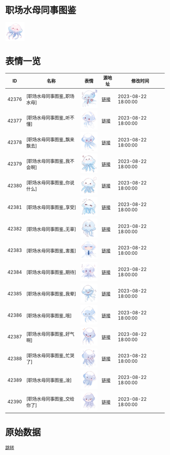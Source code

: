 # 职场水母同事图鉴

<img src="./cover.png" height="60" alt="cover" />

# 表情一览

|ID|名称|表情|源地址|修改时间|
|----|----|----|----|----|
|42376|[职场水母同事图鉴_职场水母]|<img src="./pic/042376_%5B职场水母同事图鉴_职场水母%5D.png" height="60" alt="职场水母"/>|[链接](https://i0.hdslb.com/bfs/garb/bf4b9b1cab34fb178bbd2edfdae1dd2285bae9b1.png)|2023-08-22 18:00:00|
|42377|[职场水母同事图鉴_听不懂]|<img src="./pic/042377_%5B职场水母同事图鉴_听不懂%5D.png" height="60" alt="听不懂"/>|[链接](https://i0.hdslb.com/bfs/garb/a4e481824c69ae7ff91dae88598523b63394a95a.png)|2023-08-22 18:00:00|
|42378|[职场水母同事图鉴_飘来飘去]|<img src="./pic/042378_%5B职场水母同事图鉴_飘来飘去%5D.png" height="60" alt="飘来飘去"/>|[链接](https://i0.hdslb.com/bfs/garb/bc86ade21ea88a515367f729d67eb2281b73c257.png)|2023-08-22 18:00:00|
|42379|[职场水母同事图鉴_我不会啊]|<img src="./pic/042379_%5B职场水母同事图鉴_我不会啊%5D.png" height="60" alt="我不会啊"/>|[链接](https://i0.hdslb.com/bfs/garb/0426ab31ee47ca0f7695ee3a2e17623b8b0e20e4.png)|2023-08-22 18:00:00|
|42380|[职场水母同事图鉴_你说什么]|<img src="./pic/042380_%5B职场水母同事图鉴_你说什么%5D.png" height="60" alt="你说什么"/>|[链接](https://i0.hdslb.com/bfs/garb/c709f5e59ae202f47b547b807e2a1813076631d2.png)|2023-08-22 18:00:00|
|42381|[职场水母同事图鉴_享受]|<img src="./pic/042381_%5B职场水母同事图鉴_享受%5D.png" height="60" alt="享受"/>|[链接](https://i0.hdslb.com/bfs/garb/26dd4acbd8ed88469f1d1a1a0db7da63f8aca064.png)|2023-08-22 18:00:00|
|42382|[职场水母同事图鉴_无辜]|<img src="./pic/042382_%5B职场水母同事图鉴_无辜%5D.png" height="60" alt="无辜"/>|[链接](https://i0.hdslb.com/bfs/garb/0cb4903d6edeb25059b98b1cbce06021aad5211a.png)|2023-08-22 18:00:00|
|42383|[职场水母同事图鉴_害羞]|<img src="./pic/042383_%5B职场水母同事图鉴_害羞%5D.png" height="60" alt="害羞"/>|[链接](https://i0.hdslb.com/bfs/garb/1061ba986f9b72fe8b10eac5454e1988b25f67f4.png)|2023-08-22 18:00:00|
|42384|[职场水母同事图鉴_期待]|<img src="./pic/042384_%5B职场水母同事图鉴_期待%5D.png" height="60" alt="期待"/>|[链接](https://i0.hdslb.com/bfs/garb/18f115a7085758cd797e9d5b74240f055f229675.png)|2023-08-22 18:00:00|
|42385|[职场水母同事图鉴_我晕]|<img src="./pic/042385_%5B职场水母同事图鉴_我晕%5D.png" height="60" alt="我晕"/>|[链接](https://i0.hdslb.com/bfs/garb/c6afe19776531fbd8be6cf378840097963f1df4b.png)|2023-08-22 18:00:00|
|42386|[职场水母同事图鉴_哦]|<img src="./pic/042386_%5B职场水母同事图鉴_哦%5D.png" height="60" alt="哦"/>|[链接](https://i0.hdslb.com/bfs/garb/f5cb9f809f7082ace0508483c7f5f8f3f36d5fdc.png)|2023-08-22 18:00:00|
|42387|[职场水母同事图鉴_好气啊]|<img src="./pic/042387_%5B职场水母同事图鉴_好气啊%5D.png" height="60" alt="好气啊"/>|[链接](https://i0.hdslb.com/bfs/garb/afd713e5e0cb0139a8822427dd660f6ec472dbeb.png)|2023-08-22 18:00:00|
|42388|[职场水母同事图鉴_忙哭了]|<img src="./pic/042388_%5B职场水母同事图鉴_忙哭了%5D.png" height="60" alt="忙哭了"/>|[链接](https://i0.hdslb.com/bfs/garb/7733c84274158e0f88e745ce51522ac6785083c2.png)|2023-08-22 18:00:00|
|42389|[职场水母同事图鉴_淦]|<img src="./pic/042389_%5B职场水母同事图鉴_淦%5D.png" height="60" alt="淦"/>|[链接](https://i0.hdslb.com/bfs/garb/f2521300591fe8aa7c06fb2194b9fa3d568f40f1.png)|2023-08-22 18:00:00|
|42390|[职场水母同事图鉴_交给你了]|<img src="./pic/042390_%5B职场水母同事图鉴_交给你了%5D.png" height="60" alt="交给你了"/>|[链接](https://i0.hdslb.com/bfs/garb/f6609503c92ea7e5ce27616018f38d3cad32d4b3.png)|2023-08-22 18:00:00|

# 原始数据

[跳转](./raw.json)

